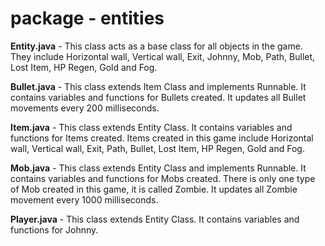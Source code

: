 # package - entities

**Entity.java** - This class acts as a base class for all objects in the game. They include Horizontal wall, Vertical wall, Exit, Johnny, Mob, Path, Bullet, Lost Item, HP Regen, Gold and Fog.

**Bullet.java** - This class extends Item Class and implements Runnable. It contains variables and functions for Bullets created. It updates all Bullet movements every 200 milliseconds.

**Item.java** - This class extends Entity Class. It contains variables and functions for Items created. Items created in this game include Horizontal wall, Vertical wall, Exit, Path, Bullet, Lost Item, HP Regen, Gold and Fog.

**Mob.java** - This class extends Entity Class and implements Runnable. It contains variables and functions for Mobs created. There is only one type of Mob created in this game, it is called Zombie. It updates all Zombie movement every 1000 milliseconds.

**Player.java** - This class extends Entity Class. It contains variables and functions for Johnny.

